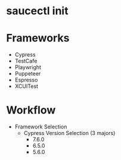 # saucectl init

# Frameworks

- Cypress
- TestCafe
- Playwright
- Puppeteer
- Espresso
- XCUITest

# Workflow

- Framework Selection
  - Cypress
    Version Selection (3 majors)
      - 7.6.0
      - 6.5.0
      - 5.6.0